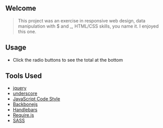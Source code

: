 ## Welcome

> This project was an exercise in responsive web design, data manipulation with $ and _, HTML/CSS skills, you name it. 
>I enjoyed this one.


## Usage

- Click the radio buttons to see the total at the bottom


## Tools Used

- [jquery](https://jquery.com/)
- [underscore](http://underscorejs.org/)
- [JavaScript Code Style](http://jscs.info/)
- [Backbonejs](http://backbonejs.org/)
- [Handlebars](http://handlebarsjs.com/)
- [Require.js](http://requirejs.org/)
- [SASS](http://sass-lang.com/)
